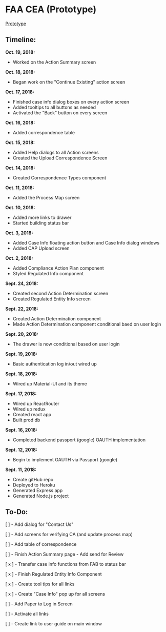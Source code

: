 # FAA CEA (Prototype)


[Prototype](https://faa-cea.herokuapp.com/)



## Timeline:





**Oct. 19, 2018:**



+ Worked on the Action Summary screen



**Oct. 18, 2018:**



+ Began work on the "Continue Existing" action screen




**Oct. 17, 2018:** 



+ Finished case info dialog boxes on every action screen
+ Added tooltips to all buttons as needed
+ Activated the "Back" button on every screen





**Oct. 16, 2018:** 



+ Added correspondence table



**Oct. 15, 2018:**



+ Added Help dialogs to all Action screens
+ Created the Upload Correspondence Screen




**Oct. 14, 2018:** 



+ Created Correspondence Types component




**Oct. 11, 2018:**



+ Added the Process Map screen




**Oct. 10, 2018:**



+ Added more links to drawer
+ Started building status bar




**Oct. 3, 2018:**



+ Added Case Info floating action button and Case Info dialog windows
+ Added CAP Upload screen




**Oct. 2, 2018:**



+ Added Compliance Action Plan component 
+ Styled Regulated Info component 




**Sept. 24, 2018:**



+ Created second Action Determination screen
+ Created Regulated Entity Info screen




**Sept. 22, 2018:**




+ Created Action Determination component
+ Made Action Determination component conditional baed on user login




**Sept. 20, 2018:** 



+ The drawer is now conditional based on user login 




**Sept. 19, 2018:**



+ Basic authentication log in/out wired up





**Sept. 18, 2018:** 



+ Wired up Material-UI and its theme




**Sept. 17, 2018:**



+ Wired up ReactRouter
+ Wired up redux
+ Created react app
+ Built prod db


**Sept. 16, 2018:** 



+ Completed backend passport (google) OAUTH implementation



**Sept. 12, 2018:** 


+ Begin to implement OAUTH via Passport (google)



**Sept. 11, 2018:**



+ Create gitHub repo
+ Deployed to Heroku
+ Generated Express app
+ Generated Node.js project



## To-Do: 



[ ] -  Add dialog for "Contact Us"

[ ] -  Add screens for verifying CA (and update process map)

[ ] -  Add table of correspondence 

[ ] -  Finish Action Summary page  - Add send for Review

[ x ]  - Transfer case info functions from FAB to status bar

[ x ]  - Finish Regulated Entity Info Component 

[ x ]  - Create tool tips for all links

[ x ]  - Create "Case Info" pop up for all screens

[ ]  - Add Paper to Log in Screen

[ ]  - Activate all links

[ ] -  Create link to user guide on main window